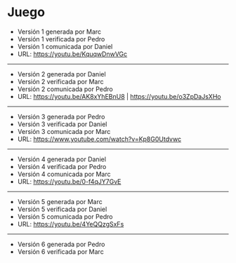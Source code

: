 # Juego
- Versión 1 generada por Marc
- Versión 1 verificada por Pedro
- Versión 1 comunicada por Daniel
- URL: https://youtu.be/KquqwDnwVGc

----------------
- Versión 2 generada por Daniel
- Versión 2 verificada por Marc
- Versión 2 comunicada por Pedro
- URL:  https://youtu.be/AK8xYhEBnU8 | https://youtu.be/o3ZpDaJsXHo

----------------
- Versión 3 generada por Pedro
- Versión 3 verificada por Daniel
- Versión 3 comunicada por Marc
- URL: https://www.youtube.com/watch?v=Kp8G0Utdvwc

----------------
- Versión 4 generada por Daniel
- Versión 4 verificada por Pedro
- Versión 4 comunicada por Marc
- URL: https://youtu.be/0-f4qJY7GvE

----------------
- Versión 5 generada por Marc
- Versión 5 verificada por Daniel
- Versión 5 comunicada por Pedro
- URL: https://youtu.be/4YeQQzgSxFs

----------------
- Versión 6 generada por Pedro
- Versión 6 verificada por Marc
